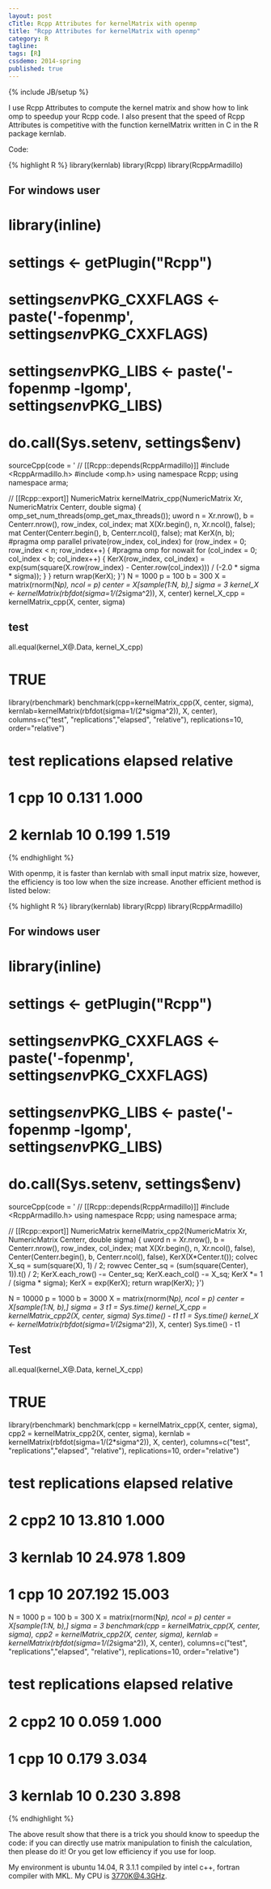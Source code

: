 ```yaml
---
layout: post
cTitle: Rcpp Attributes for kernelMatrix with openmp
title: "Rcpp Attributes for kernelMatrix with openmp"
category: R
tagline:
tags: [R]
cssdemo: 2014-spring
published: true
---
```

{% include JB/setup %}

I use Rcpp Attributes to compute the kernel matrix and show how to link omp to speedup your Rcpp code. I also present that the speed of Rcpp Attributes is competitive with the function kernelMatrix written in C in the R package kernlab.

<!-- more -->

Code:

{% highlight R %}
library(kernlab)
library(Rcpp)
library(RcppArmadillo)
## For windows user
# library(inline)
# settings <- getPlugin("Rcpp")
# settings$env$PKG_CXXFLAGS <- paste('-fopenmp', settings$env$PKG_CXXFLAGS)
# settings$env$PKG_LIBS <- paste('-fopenmp -lgomp', settings$env$PKG_LIBS)
# do.call(Sys.setenv, settings$env)
sourceCpp(code = '
// [[Rcpp::depends(RcppArmadillo)]]
#include <RcppArmadillo.h>
#include <omp.h>
using namespace Rcpp;
using namespace arma;

// [[Rcpp::export]]
NumericMatrix kernelMatrix_cpp(NumericMatrix Xr, NumericMatrix Centerr, double sigma) {
  omp_set_num_threads(omp_get_max_threads());
  uword n = Xr.nrow(), b = Centerr.nrow(), row_index, col_index;
  mat X(Xr.begin(), n, Xr.ncol(), false);
  mat Center(Centerr.begin(), b, Centerr.ncol(), false);
  mat KerX(n, b);
  #pragma omp parallel private(row_index, col_index)
  for (row_index = 0; row_index < n; row_index++)
  {
    #pragma omp for nowait
    for (col_index = 0; col_index < b; col_index++)
    {
      KerX(row_index, col_index) = exp(sum(square(X.row(row_index) - Center.row(col_index))) / (-2.0 * sigma * sigma));
    }
  }
    return wrap(KerX);
}')
N = 1000
p = 100
b = 300
X = matrix(rnorm(N*p), ncol = p)
center = X[sample(1:N, b),]
sigma = 3
kernel_X <- kernelMatrix(rbfdot(sigma=1/(2*sigma^2)), X, center)
kernel_X_cpp = kernelMatrix_cpp(X, center, sigma)
## test
all.equal(kernel_X@.Data, kernel_X_cpp)
# TRUE

library(rbenchmark)
benchmark(cpp=kernelMatrix_cpp(X, center, sigma), kernlab=kernelMatrix(rbfdot(sigma=1/(2*sigma^2)), X, center), columns=c("test", "replications","elapsed", "relative"), replications=10, order="relative")
#      test replications elapsed relative
# 1     cpp           10   0.131    1.000
# 2 kernlab           10   0.199    1.519
{% endhighlight %}

With openmp, it is faster than kernlab with small input matrix size, however, the efficiency is too low when the size increase. Another efficient method is listed below:

{% highlight R %}
library(kernlab)
library(Rcpp)
library(RcppArmadillo)
## For windows user
# library(inline)
# settings <- getPlugin("Rcpp")
# settings$env$PKG_CXXFLAGS <- paste('-fopenmp', settings$env$PKG_CXXFLAGS)
# settings$env$PKG_LIBS <- paste('-fopenmp -lgomp', settings$env$PKG_LIBS)
# do.call(Sys.setenv, settings$env)
sourceCpp(code = '
// [[Rcpp::depends(RcppArmadillo)]]
#include <RcppArmadillo.h>
using namespace Rcpp;
using namespace arma;

// [[Rcpp::export]]
NumericMatrix kernelMatrix_cpp2(NumericMatrix Xr, NumericMatrix Centerr, double sigma) {
  uword n = Xr.nrow(), b = Centerr.nrow(), row_index, col_index;
  mat X(Xr.begin(), n, Xr.ncol(), false), Center(Centerr.begin(), b, Centerr.ncol(), false), KerX(X*Center.t());
  colvec X_sq = sum(square(X), 1) / 2;
  rowvec Center_sq = (sum(square(Center), 1)).t() / 2;
  KerX.each_row() -= Center_sq;
  KerX.each_col() -= X_sq;
  KerX *= 1 / (sigma * sigma);
  KerX = exp(KerX);
  return wrap(KerX);
}')

N = 10000
p = 1000
b = 3000
X = matrix(rnorm(N*p), ncol = p)
center = X[sample(1:N, b),]
sigma = 3
t1 = Sys.time()
kernel_X_cpp = kernelMatrix_cpp2(X, center, sigma)
 Sys.time() - t1
 t1 = Sys.time()
kernel_X <- kernelMatrix(rbfdot(sigma=1/(2*sigma^2)), X, center)
Sys.time() - t1
## Test
all.equal(kernel_X@.Data, kernel_X_cpp)
# TRUE

library(rbenchmark)
benchmark(cpp = kernelMatrix_cpp(X, center, sigma), cpp2 = kernelMatrix_cpp2(X, center, sigma), kernlab = kernelMatrix(rbfdot(sigma=1/(2*sigma^2)), X, center), columns=c("test", "replications","elapsed", "relative"), replications=10, order="relative")
#      test replications elapsed relative
# 2    cpp2           10  13.810    1.000
# 3 kernlab           10  24.978    1.809
# 1     cpp           10 207.192   15.003

N = 1000
p = 100
b = 300
X = matrix(rnorm(N*p), ncol = p)
center = X[sample(1:N, b),]
sigma = 3
benchmark(cpp = kernelMatrix_cpp(X, center, sigma), cpp2 = kernelMatrix_cpp2(X, center, sigma), kernlab = kernelMatrix(rbfdot(sigma=1/(2*sigma^2)), X, center), columns=c("test", "replications","elapsed", "relative"), replications=10, order="relative")
#      test replications elapsed relative
# 2    cpp2           10   0.059    1.000
# 1     cpp           10   0.179    3.034
# 3 kernlab           10   0.230    3.898
{% endhighlight %}

The above result show that there is a trick you should know to speedup the code: if you can directly use matrix manipulation to finish the calculation, then please do it! Or you get low efficiency if you use for loop.

My environment is ubuntu 14.04, R 3.1.1 compiled by intel c++, fortran compiler with MKL. My CPU is 3770K@4.3GHz.

